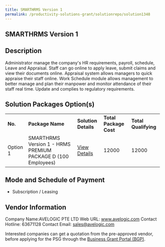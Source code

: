 ```yaml
---
title: SMARTHRMS Version 1
permalink: /productivity-solutions-grant/solutionrepo/solution1348
---
```


## SMARTHRMS Version 1

## Description

Administrator manage the company's HR requirements, payroll, schedule, Leave and Appraisal. Staff can go online to apply leave, submit claims and view their documents online. Appraisal system allows managers to quick appraise their staff online. Work Schedule module allows management to better manage and plan their manpower and monitor attendance of their staff real time. Update and complies to regulatory requirements.

## Solution Packages Option(s)

<table>
<tr>
<td><b>No.</b></td>
<td><b>Package Name</b></td>
<td><b>Solution Details</b></td>
<td><b>Total Package Cost</b></td>
<td><b>Total Qualifying</b></td>
</tr>
<tr>
<td>Option 1</td>
<td>SMARTHRMS Version 1 - HRMS PREMIUM PACKAGE D (100 Employees)</td>
<td><a href='https://www.gobusiness.gov.sg/images/psg/Desensitised_Avelogic_20190043_Annex_3_Part_4.pdf'>View Details</a></td>
<td>12000</td>
<td>12000</td>
</tr>
</table>

## Mode and Schedule of Payment

 - Subscription / Leasing

## Vendor Information

 Company Name:AVELOGIC PTE LTD 
Web URL: www.avelogic.com 
Contact Hotline: 63671128 
Contact Email: sales@avelogic.com 


Interested companies can get a quotation from the pre-approved vendor, before applying for the PSG through the <a href='https://www.businessgrants.gov.sg/'>Business Grant Portal (BGP)</a>.
<script src="/jquery/resize-tables.js"></script>
